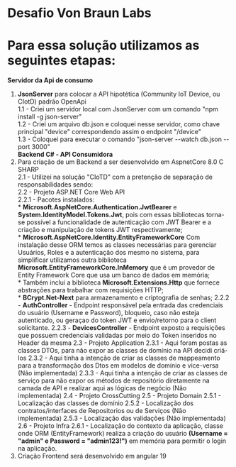 # Desafio Von Braun Labs
# Para essa solução utilizamos as seguintes etapas:
**Servidor da Api de consumo**
1. **JsonServer** para colocar a API hipotética (Community IoT Device, ou CIotD) padrão OpenApi  
  1.1 - Criei um servidor local com JsonServer com um comando "npm install -g json-server"  
  1.2 - Criei um arquivo db.json e coloquei nesse servidor, como chave principal "device" correspondendo assim o endpoint "/device"  
  1.3 - Coloquei para executar o comando "json-server --watch db.json --port 3000"  
**Backend C# - API Consumidora**
2. Para criação de um Backend a ser desenvolvido em AspnetCore 8.0 C SHARP  
   2.1 - Utilizei na solução "CIoTD" com a pretenção de separação de responsabilidades sendo:  
   2.2 - Projeto ASP.NET Core Web API  
     2.2.1 - Pacotes instalados:  
           * **Microsoft.AspNetCore.Authentication.JwtBearer** e **System.IdentityModel.Tokens.Jwt**, pois com essas bibliotecas torna-se possível a funcionalidade de autenticação com JWT Bearer e a criação e manipulação de tokens JWT respectivamente;  
           * **Microsoft.AspNetCore.Identity.EntityFrameworkCore** Com instalação desse ORM temos as classes necessárias para gerenciar Usuários, Roles e a autenticação dos mesmo no sistema, para simplificar utilizamos outra biblioteca **Microsoft.EntityFrameworkCore.InMemory** que é um provedor de Entity Framework Core que usa um banco de dados em memória;  
           * Também inclui a biblioteca **Microsoft.Extensions.Http** que fornece abstrações para trabalhar com requisições HTTP;  
           * **BCrypt.Net-Next** para armazenamento e criptografia de senhas;
   2.2.2 - **AuthController** - Endpoint responsável pela entrada das credenciais do usuário (Username e Password), bloqueio, caso não esteja autenticado, ou geraçao do token JWT e envio/retorno para o client solicitante.
   2.2.3 - **DevicesController** - Endpoint exposto a requisições que possuem credenciais validadas por meio do Token inseridos no Header da mesma
 2.3 - Projeto Application
   2.3.1 - Aqui foram postas as classes DTOs, para não expor as classes de domínio na API decidi criá-los 
   2.3.2 - Aqui tinha a intenção de criar as classes de mappeamento para a transformação dos Dtos em modelos de domínio e vice-versa (Não implementada)
   2.3.3 - Aqui tinha a intenção de criar as classes de serviço para não expor os métodos de repositório diretamente na camada de API e realizar aqui as lógicas de negócio (Não implementada)
 2.4 - Projeto CrossCutting
 2.5 - Projeto Domain
   2.5.1 - Localização das classes de domínio
   2.5.2 - Localização dos contratos/interfaces de Repositorios ou de Serviços (Não implementada)
   2.5.3 - Localização das validações (Não implementada)
 2.6 - Projeto Infra
   2.6.1 - Localização do contexto da aplicação, classe onde ORM (EntityFramework) realiza a criação do usuário **(Username = "admin" e Password = "admin123!")** em memória para permitir o login na aplicação.
4. Criação Frontend será desenvolvido em angular 19
